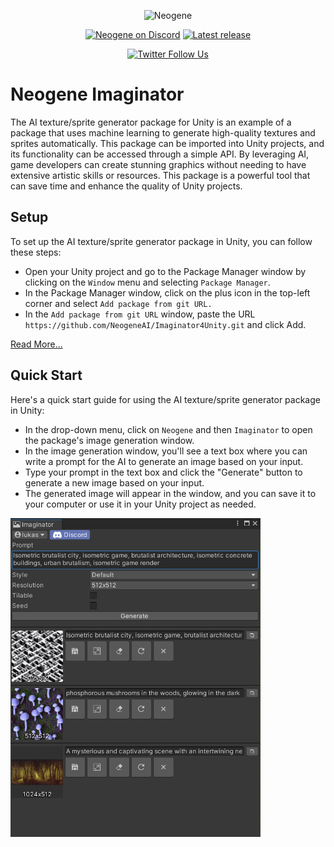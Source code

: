 <p align="center">
    <img src="Documentation~/images/header.png" alt="Neogene">
</p>

<p align="center">
    <a href="https://discord.gg/jXC7Xyah96">
        <img src="https://img.shields.io/discord/599321316377624601.svg?logo=discord&logoColor=FFFFFF&label=Discord&labelColor=6A7EC2&color=7389D8" alt="Neogene on Discord"></a>
    <a href="https://github.com/NeogeneAI/Imaginator4Unity.git/releases">
        <img src="https://img.shields.io/github/v/release/NeogeneAI/Imaginator4Unity" alt="Latest release"></a>
</p>

<p align="center">
    <a href="https://twitter.com/intent/follow?original_referer=https%3A%2F%2Fgithub.com%2Fsschmid%2FEntitas&screen_name=NeogeneAI&tw_p=followbutton">
        <img src="https://img.shields.io/twitter/follow/NeogeneAI" alt="Twitter Follow Us"></a>
</p>


# Neogene Imaginator
The AI texture/sprite generator package for Unity is an example of a package that uses machine learning to generate high-quality textures and sprites automatically. This package can be imported into Unity projects, and its functionality can be accessed through a simple API. By leveraging AI, game developers can create stunning graphics without needing to have extensive artistic skills or resources. This package is a powerful tool that can save time and enhance the quality of Unity projects.

## Setup
To set up the AI texture/sprite generator package in Unity, you can follow these steps:
- Open your Unity project and go to the Package Manager window by clicking on the `Window` menu and selecting `Package Manager`.
- In the Package Manager window, click on the plus icon in the top-left corner and select `Add package from git URL.`
- In the `Add package from git URL` window, paste the URL `https://github.com/NeogeneAI/Imaginator4Unity.git` and click Add.

[Read More...](https://docs.unity3d.com/Manual/upm-ui-giturl.html)

## Quick Start
Here's a quick start guide for using the AI texture/sprite generator package in Unity:
- In the drop-down menu, click on `Neogene` and then `Imaginator` to open the package's image generation window.
- In the image generation window, you'll see a text box where you can write a prompt for the AI to generate an image based on your input.
- Type your prompt in the text box and click the "Generate" button to generate a new image based on your input.
- The generated image will appear in the window, and you can save it to your computer or use it in your Unity project as needed.

<img src="Documentation~/images/window.png" width=400>
